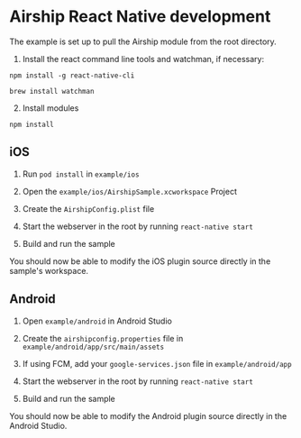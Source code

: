 # Airship React Native development

The example is set up to pull the Airship module from the root directory.

1) Install the react command line tools and watchman, if necessary:

```
npm install -g react-native-cli
```

```
brew install watchman
```

2) Install modules

```
npm install
```

## iOS

1) Run `pod install` in `example/ios`

2) Open the `example/ios/AirshipSample.xcworkspace` Project

3) Create the `AirshipConfig.plist` file

4) Start the webserver in the root by running `react-native start`

5) Build and run the sample

You should now be able to modify the iOS plugin source
directly in the sample's workspace.

## Android

1) Open `example/android` in Android Studio

2) Create the `airshipconfig.properties` file in `example/android/app/src/main/assets`

3) If using FCM, add your `google-services.json` file in `example/android/app`

4) Start the webserver in the root by running `react-native start`

5) Build and run the sample

You should now be able to modify the Android plugin source directly in the Android Studio.


